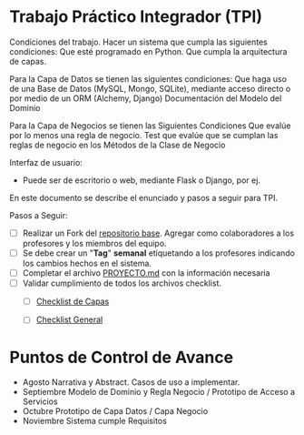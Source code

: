 # Trabajo Práctico Integrador (TPI)


Condiciones del trabajo. Hacer un  sistema que cumpla las siguientes condiciones:
	Que esté programado en Python.
	Que cumpla la arquitectura de capas.  
	 
Para la Capa de Datos se tienen las siguientes condiciones:
	Que haga uso de una Base de Datos (MySQL, Mongo, SQLite), mediante acceso directo o por medio de un ORM (Alchemy, Django) 
	Documentación del Modelo del Dominio  

Para la Capa de Negocios se tienen las Siguientes Condiciones
	Que evalúe por lo menos  una regla de negocio.
	Test que evalúe que se cumplan las reglas de negocio en los Métodos de la Clase de Negocio 

Interfaz de usuario:
-	Puede ser de escritorio o web, mediante Flask o Django, por ej.

En este documento se describe el enunciado y pasos a seguir para TPI.

Pasos a Seguir:

- [ ] Realizar un Fork del [repositorio base](https://github.com/frro-soporte/TPI). Agregar como colaboradores a los profesores y los miembros del equipo.
- [ ] Se debe crear un "**Tag**" **semanal** etiquetando a los profesores indicando los cambios hechos en el sistema.
- [ ] Completar el archivo [PROYECTO.md](PROYECTO.md) con la información necesaria
- [ ] Validar cumplimiento de todos los archivos checklist.
    - [ ] [Checklist de Capas](checklist_capas.md)
    - [ ] [Checklist General](checklist_general.md)



# Puntos de Control de Avance 
	
- Agosto 		Narrativa y Abstract. Casos de uso a implementar. 
- Septiembre 	Modelo de Dominio y Regla Negocio / Prototipo de Acceso a Servicios 
- Octubre 	    Prototipo de Capa Datos / Capa Negocio 
- Noviembre 	Sistema cumple Requisitos 
